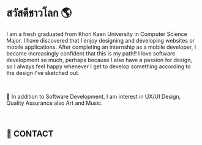 <h1 align="left">สวัสดีชาวโลก 🌎 </h1>

<p>I am a fresh graduated from Khon Kaen University in Computer Science Major. I have discovered that I enjoy designing and developing websites or mobile applications. After completing an internship as a mobile developer, I became increasingly confident that this is my path!! I love software development so much, perhaps because I also have a passion for design, so I always feel happy whenever I get to develop something according to the design I've sketched out. </p><br>

<p>🎈 In addition to Software Development, I am interest in UX/UI Design, Quality Assurance also Art and Music.</p>
<br>
<h2>📮 CONTACT</h2>
